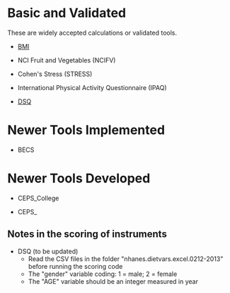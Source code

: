 
# Basic and Validated

These are widely accepted calculations or validated tools.

* [BMI](BMI.md)

* NCI Fruit and Vegetables (NCIFV)

* Cohen's Stress (STRESS)

* International Physical Activity Questionnaire (IPAQ)

* [DSQ](DSQ.md)

# Newer Tools Implemented

- BECS

# Newer Tools Developed

- CEPS_College

- CEPS_


## Notes in the scoring of instruments

* DSQ (to be updated)
	* Read the CSV files in the folder "nhanes.dietvars.excel.0212-2013" before running the scoring code
	* The "gender" variable coding: 1 = male; 2 = female
	* The "AGE" variable should be an integer measured in year  

